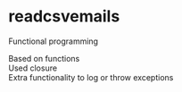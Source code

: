 # readcsvemails
Functional programming  

Based on functions  
Used closure  
Extra functionality to log or throw exceptions  
